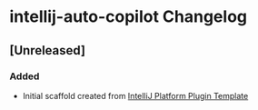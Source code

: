 <!-- Keep a Changelog guide -> https://keepachangelog.com -->

# intellij-auto-copilot Changelog

## [Unreleased]
### Added
- Initial scaffold created from [IntelliJ Platform Plugin Template](https://github.com/JetBrains/intellij-platform-plugin-template)
